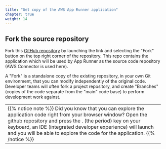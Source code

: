 ```yaml
---
title: "Get copy of the AWS App Runner application"
chapter: true
weight: 14
---
```


## Fork the source repository

Fork this [GitHub repository](https://github.com/launchdarkly-labs/ld-aws-devops-workshop) by launching the link and selecting the "Fork" button on the top right corner of the repository. This repo contains the application which will be used by App Runner as the source code repository (AWS Connector is used here). 

A "Fork" is a standalone copy of the existing repository, in your own Git environment, that you can modify independently of the original code. Developer teams will often fork a project repository, and create "Branches" (copies of the code separate from the "main" code base) to perform development work against. 


<table class="credit">
<tr class="credit"><td class="credit" style="width:100%">
{{% notice note %}}
Did you know that you can explore the application code right from your browser window? Open the github repository and press the . (the period) key on your keyboard, an IDE (integrated developer experience) will launch and you will be able to explore the code for the application.
{{% /notice %}}
</td></tr>
</table>
